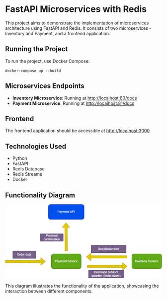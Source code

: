 # FastAPI Microservices with Redis

This project aims to demonstrate the implementation of microservices architecture using FastAPI and Redis. It consists of two microservices - Inventory and Payment, and a frontend application.

## Running the Project

To run the project, use Docker Compose:

```
docker-compose up --build
```

## Microservices Endpoints

- **Inventory Microservice**: Running at [http://localhost:80/docs](http://localhost:80/docs)
- **Payment Microservice**: Running at [http://localhost:81/docs](http://localhost:81/docs)

## Frontend

The frontend application should be accessible at [http://localhost:3000](http://localhost:3000)

## Technologies Used

- Python
- FastAPI
- Redis Database
- Redis Streams
- Docker

## Functionality Diagram

![Functionality Diagram](diagrams/diagram.png)

This diagram illustrates the functionality of the application, showcasing the interaction between different components.
